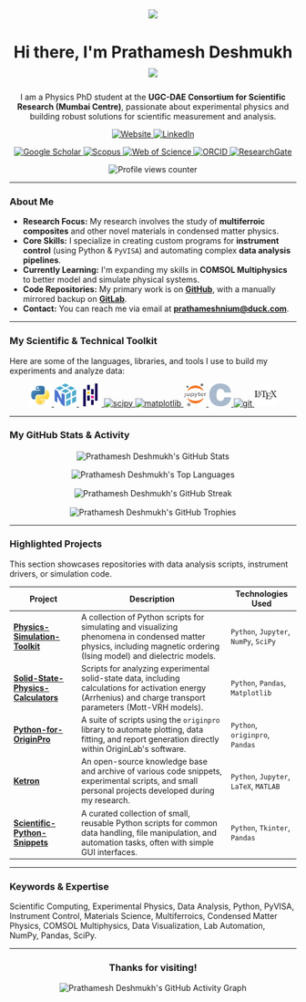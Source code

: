 <div id="header" align="center">
  <img src="https://media.giphy.com/media/qgQUggAC3Pfv687qPC/giphy.gif" width="150"/>
  <h1>
    Hi there, I'm Prathamesh Deshmukh
    <img src="https://media.giphy.com/media/hvRJCLFzcasrR4ia7z/giphy.gif" width="30px"/>
  </h1>
  <p>
    I am a Physics PhD student at the <b>UGC-DAE Consortium for Scientific Research (Mumbai Centre)</b>, passionate about experimental physics and building robust solutions for scientific measurement and analysis.
  </p>
  
  <p>
    <a href="https://prathameshdeshmukh.site/" target="_blank">
      <img src="https://img.shields.io/badge/Website-6C93C4?style=for-the-badge&logo=website&logoColor=white" alt="Website"/>
    </a>
    <a href="https://in.linkedin.com/in/prathamesh-k-deshmukh" target="_blank">
      <img src="https://img.shields.io/badge/LinkedIn-0077B5?style=for-the-badge&logo=linkedin&logoColor=white" alt="LinkedIn"/>
    </a>
  </p>
  <p>
    <a href="https://scholar.google.com/citations?user=DJgzI30AAAAJ&hl=en&oi=ao" target="_blank">
      <img src="https://img.shields.io/badge/Google_Scholar-4285F4?style=for-the-badge&logo=google-scholar&logoColor=white" alt="Google Scholar"/>
    </a>
    <a href="https://www.scopus.com/authid/detail.uri?authorId=59544780300" target="_blank">
      <img src="https://img.shields.io/badge/Scopus-E9711A?style=for-the-badge&logo=scopus&logoColor=white" alt="Scopus"/>
    </a>
    <a href="https://www.webofscience.com/wos/author/record/OFN-9289-2025" target="_blank">
      <img src="https://img.shields.io/badge/Web_of_Science-D4203B?style=for-the-badge&logo=clarivate&logoColor=white" alt="Web of Science"/>
    </a>
    <a href="https://orcid.org/0009-0008-3278-0837" target="_blank">
      <img src="https://img.shields.io/badge/ORCID-A6CE39?style=for-the-badge&logo=orcid&logoColor=white" alt="ORCID"/>
    </a>
    <a href="https://www.researchgate.net/profile/Prathamesh-Deshmukh-6" target="_blank">
      <img src="https://img.shields.io/badge/ResearchGate-00CCBB?style=for-the-badge&logo=researchgate&logoColor=white" alt="ResearchGate"/>
    </a>
  </p>
    
  <p>
    <img src="https://komarev.com/ghpvc/?username=prathameshnium&label=PROFILE+VIEWS&style=for-the-badge&color=brightgreen" alt="Profile views counter" />
  </p>
</div>

---

### About Me

- **Research Focus:** My research involves the study of **multiferroic composites** and other novel materials in condensed matter physics.
- **Core Skills:** I specialize in creating custom programs for **instrument control** (using Python & `PyVISA`) and automating complex **data analysis pipelines**.
- **Currently Learning:** I'm expanding my skills in **COMSOL Multiphysics** to better model and simulate physical systems.
- **Code Repositories:** My primary work is on **[GitHub](https://github.com/prathameshnium)**, with a manually mirrored backup on **[GitLab](https://gitlab.com/prathameshnium)**.
- **Contact:** You can reach me via email at **prathameshnium@duck.com**.

---

### My Scientific & Technical Toolkit

Here are some of the languages, libraries, and tools I use to build my experiments and analyze data:

<p align="center">
  <a href="https://www.python.org" target="_blank" rel="noreferrer"> <img src="https://raw.githubusercontent.com/devicons/devicon/master/icons/python/python-original.svg" alt="python" width="40" height="40"/> </a>
  <a href="https://numpy.org/" target="_blank" rel="noreferrer"> <img src="https://raw.githubusercontent.com/devicons/devicon/master/icons/numpy/numpy-original.svg" alt="numpy" width="40" height="40"/> </a>
  <a href="https://pandas.pydata.org/" target="_blank" rel="noreferrer"> <img src="https://raw.githubusercontent.com/devicons/devicon/master/icons/pandas/pandas-original.svg" alt="pandas" width="40" height="40"/> </a>
  <a href="https://scipy.org/" target="_blank" rel="noreferrer"> <img src="https://www.vectorlogo.zone/logos/scipy/scipy-icon.svg" alt="scipy" width="40" height="40"/> </a>
  <a href="https://matplotlib.org/" target="_blank" rel="noreferrer"> <img src="https://upload.wikimedia.org/wikipedia/commons/thumb/8/84/Matplotlib_icon.svg/2048px-Matplotlib_icon.svg.png" alt="matplotlib" width="40" height="40"/> </a>
  <a href="https://jupyter.org/" target="_blank" rel="noreferrer"> <img src="https://raw.githubusercontent.com/devicons/devicon/master/icons/jupyter/jupyter-original-wordmark.svg" alt="jupyter" width="40" height="40"/> </a>
  <a href="https://www.comsol.com/" target="_blank" rel="noreferrer"> <img src="https://raw.githubusercontent.com/devicons/devicon/master/icons/c/c-original.svg" alt="comsol" width="40" height="40"/> </a> <a href="https://git-scm.com/" target="_blank" rel="noreferrer"> <img src="https://www.vectorlogo.zone/logos/git-scm/git-scm-icon.svg" alt="git" width="40" height="40"/> </a>
  <a href="https://www.latex-project.org/" target="_blank" rel="noreferrer"> <img src="https://raw.githubusercontent.com/devicons/devicon/master/icons/latex/latex-original.svg" alt="latex" width="40" height="40"/> </a>
</p>

---

### My GitHub Stats & Activity

<p align="center">
  <img align="center" src="https://github-readme-stats.vercel.app/api?username=prathameshnium&show_icons=true&locale=en&theme=tokyonight&hide_border=true&count_private=true" alt="Prathamesh Deshmukh's GitHub Stats" />
</p>
<p align="center">
  <img align="center" src="https://github-readme-stats.vercel.app/api/top-langs?username=prathameshnium&show_icons=true&locale=en&layout=compact&theme=tokyonight&hide_border=true" alt="Prathamesh Deshmukh's Top Languages" />
</p>
<p align="center">
  <img align="center" src="https://github-readme-streak-stats.herokuapp.com/?user=prathameshnium&theme=tokyonight&hide_border=true" alt="Prathamesh Deshmukh's GitHub Streak" />
</p>
<p align="center">
  <img align="center" src="https://github-profile-trophy.vercel.app/?username=prathameshnium&theme=tokyonight&no-frame=true&no-bg=true&margin-w=4" alt="Prathamesh Deshmukh's GitHub Trophies" />
</p>


---

### Highlighted Projects

This section showcases repositories with data analysis scripts, instrument drivers, or simulation code.

| Project                                                               | Description                                                                                                                                                    | Technologies Used                     |
| --------------------------------------------------------------------- | -------------------------------------------------------------------------------------------------------------------------------------------------------------- | ------------------------------------- |
| [**Physics-Simulation-Toolkit**](https://github.com/prathameshnium/Physics-Simulation-Toolkit) | A collection of Python scripts for simulating and visualizing phenomena in condensed matter physics, including magnetic ordering (Ising model) and dielectric models. | `Python`, `Jupyter`, `NumPy`, `SciPy`       |
| [**Solid-State-Physics-Calculators**](https://github.com/prathameshnium/Solid-State-Physics-Calculators) | Scripts for analyzing experimental solid-state data, including calculations for activation energy (Arrhenius) and charge transport parameters (Mott-VRH models).   | `Python`, `Pandas`, `Matplotlib`        |
| [**Python-for-OriginPro**](https://github.com/prathameshnium/Python-for-OriginPro) | A suite of scripts using the `originpro` library to automate plotting, data fitting, and report generation directly within OriginLab's software.                 | `Python`, `originpro`, `Pandas`         |
| [**Ketron**](https://github.com/prathameshnium/Ketron)                  | An open-source knowledge base and archive of various code snippets, experimental scripts, and small personal projects developed during my research.                 | `Python`, `Jupyter`, `LaTeX`, `MATLAB`  |
| [**Scientific-Python-Snippets**](https://github.com/prathameshnium/Scientific-Python-Snippets) | A curated collection of small, reusable Python scripts for common data handling, file manipulation, and automation tasks, often with simple GUI interfaces.        | `Python`, `Tkinter`, `Pandas`           |

---

### Keywords & Expertise
Scientific Computing, Experimental Physics, Data Analysis, Python, PyVISA, Instrument Control, Materials Science, Multiferroics, Condensed Matter Physics, COMSOL Multiphysics, Data Visualization, Lab Automation, NumPy, Pandas, SciPy.

---

<div align="center">
  <h3>Thanks for visiting!</h3>
  <img src="https://github-readme-activity-graph.vercel.app/graph?username=prathameshnium&theme=tokyo-night&hide_border=true&hide_title=false&area=true&bg_color=1a1b27&line=6C93C4&point=A6CE39" alt="Prathamesh Deshmukh's GitHub Activity Graph" />
</div>
